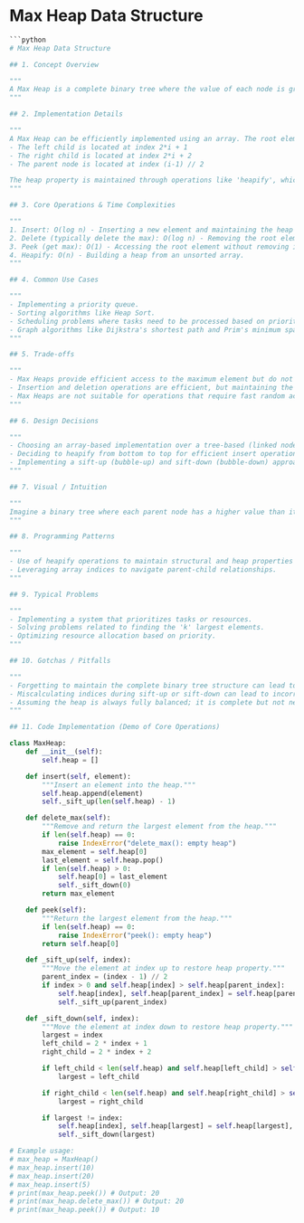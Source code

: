 # Max Heap Data Structure

```python
```python
# Max Heap Data Structure

## 1. Concept Overview

"""
A Max Heap is a complete binary tree where the value of each node is greater than or equal to the values of its children. This ensures that the largest element is always at the root of the tree. Max Heaps are commonly used to implement priority queues, where the highest priority element is always served first.
"""

## 2. Implementation Details

"""
A Max Heap can be efficiently implemented using an array. The root element is at index 0. For any element at index i:
- The left child is located at index 2*i + 1
- The right child is located at index 2*i + 2
- The parent node is located at index (i-1) // 2

The heap property is maintained through operations like 'heapify', which adjusts the elements to satisfy the max heap condition after an insertion or deletion.
"""

## 3. Core Operations & Time Complexities

"""
1. Insert: O(log n) - Inserting a new element and maintaining the heap property.
2. Delete (typically delete the max): O(log n) - Removing the root element, replacing it with the last element, and adjusting the heap.
3. Peek (get max): O(1) - Accessing the root element without removing it.
4. Heapify: O(n) - Building a heap from an unsorted array.
"""

## 4. Common Use Cases

"""
- Implementing a priority queue.
- Sorting algorithms like Heap Sort.
- Scheduling problems where tasks need to be processed based on priority.
- Graph algorithms like Dijkstra's shortest path and Prim's minimum spanning tree.
"""

## 5. Trade-offs

"""
- Max Heaps provide efficient access to the maximum element but do not support fast access for elements other than the root.
- Insertion and deletion operations are efficient, but maintaining the complete binary tree structure can require shifting elements.
- Max Heaps are not suitable for operations that require fast random access to arbitrary elements.
"""

## 6. Design Decisions

"""
- Choosing an array-based implementation over a tree-based (linked node) representation because of lower overhead and better cache performance.
- Deciding to heapify from bottom to top for efficient insert operations.
- Implementing a sift-up (bubble-up) and sift-down (bubble-down) approach to maintain heap property during insertions and deletions.
"""

## 7. Visual / Intuition

"""
Imagine a binary tree where each parent node has a higher value than its children, creating a pyramid-like structure. When viewing the heap as an array, think of it as a level-order traversal of this binary tree.
"""

## 8. Programming Patterns

"""
- Use of heapify operations to maintain structural and heap properties during modifications.
- Leveraging array indices to navigate parent-child relationships.
"""

## 9. Typical Problems

"""
- Implementing a system that prioritizes tasks or resources.
- Solving problems related to finding the 'k' largest elements.
- Optimizing resource allocation based on priority.
"""

## 10. Gotchas / Pitfalls

"""
- Forgetting to maintain the complete binary tree structure can lead to inefficient operations.
- Miscalculating indices during sift-up or sift-down can lead to incorrect heap properties.
- Assuming the heap is always fully balanced; it is complete but not necessarily fully balanced.
"""

## 11. Code Implementation (Demo of Core Operations)

class MaxHeap:
    def __init__(self):
        self.heap = []

    def insert(self, element):
        """Insert an element into the heap."""
        self.heap.append(element)
        self._sift_up(len(self.heap) - 1)

    def delete_max(self):
        """Remove and return the largest element from the heap."""
        if len(self.heap) == 0:
            raise IndexError("delete_max(): empty heap")
        max_element = self.heap[0]
        last_element = self.heap.pop()
        if len(self.heap) > 0:
            self.heap[0] = last_element
            self._sift_down(0)
        return max_element

    def peek(self):
        """Return the largest element from the heap."""
        if len(self.heap) == 0:
            raise IndexError("peek(): empty heap")
        return self.heap[0]

    def _sift_up(self, index):
        """Move the element at index up to restore heap property."""
        parent_index = (index - 1) // 2
        if index > 0 and self.heap[index] > self.heap[parent_index]:
            self.heap[index], self.heap[parent_index] = self.heap[parent_index], self.heap[index]
            self._sift_up(parent_index)

    def _sift_down(self, index):
        """Move the element at index down to restore heap property."""
        largest = index
        left_child = 2 * index + 1
        right_child = 2 * index + 2

        if left_child < len(self.heap) and self.heap[left_child] > self.heap[largest]:
            largest = left_child

        if right_child < len(self.heap) and self.heap[right_child] > self.heap[largest]:
            largest = right_child

        if largest != index:
            self.heap[index], self.heap[largest] = self.heap[largest], self.heap[index]
            self._sift_down(largest)

# Example usage:
# max_heap = MaxHeap()
# max_heap.insert(10)
# max_heap.insert(20)
# max_heap.insert(5)
# print(max_heap.peek()) # Output: 20
# print(max_heap.delete_max()) # Output: 20
# print(max_heap.peek()) # Output: 10
```
```